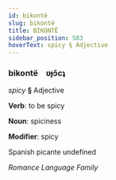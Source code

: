 ```yaml
---
id: bikontë
slug: bikontë
title: BİKONTË
sidebar_position: 583
hoverText: spicy § Adjective
---
```


### bikontë&emsp;<span kind="abugida">ʋɟɔ̃cʇ</span>

*spicy* **§** Adjective

**Verb**: to be spicy

**Noun**: spiciness

**Modifier**: spicy

Spanish picante undefined

*Romance Language Family*